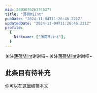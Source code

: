 ```yaml
---
mid: 3493076263766277
title: "薄荷Miint"
pubDate: "2024-11-04T11:26:46.221Z"
updatedDate: "2024-11-04T11:26:46.221Z"
profile:
  {
    Nickname: ["薄荷Miint"],
  }
---
```


关注[薄荷Miint](https://space.bilibili.com/3493076263766277)谢谢喵~ 关注[薄荷Miint](https://space.bilibili.com/3493076263766277)谢谢喵~

## 此条目有待补充
你可以在[这里](https://github.com/Yuhanawa/VTuber.ICU-Content/edit/master/v/薄荷Miint/index.md)编辑本文
